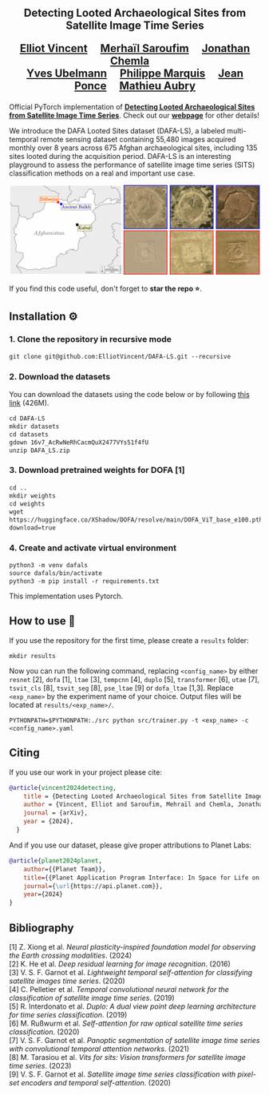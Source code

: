 <div align="center">
<h2>
Detecting Looted Archaeological Sites from Satellite Image Time Series

<a href="https://imagine.enpc.fr/~elliot.vincent/">Elliot Vincent</a>&emsp;
<a href="https://iconem.fr/">Merhaïl Saroufim</a>&emsp;
<a href="https://iconem.fr/">Jonathan Chemla</a>&emsp;  
<a href="https://iconem.fr/">Yves Ubelmann</a>&emsp;
<a href="https://www.e-patrimoines.org/patrimoine/new_interactive_ress/la-delegation-archeologique-francaise-en-afghanistan/">Philippe Marquis</a>&emsp;
<a href="https://www.di.ens.fr/~ponce/">Jean Ponce</a>&emsp;
<a href="https://imagine.enpc.fr/~aubrym/">Mathieu Aubry</a>

<p></p>

</h2>
</div>

Official PyTorch implementation of [**Detecting Looted Archaeological Sites from Satellite Image Time Series**](https://github.com/ElliotVincent/DAFA-LS).
Check out our [**webpage**](https://imagine.enpc.fr/~elliot.vincent/) for other details!

We introduce the DAFA Looted Sites dataset (DAFA-LS), a labeled multi-temporal remote sensing dataset containing 55,480 images acquired monthly over 8 years across 675 Afghan archaeological sites, including 135 sites looted during the acquisition period. DAFA-LS is an interesting playground to assess the performance of satellite image time series (SITS) classification methods on a real and important use case.

![alt text](https://github.com/ElliotVincent/DAFA-LS/blob/main/dafals_teaser.png?raw=true)

If you find this code useful, don't forget to <b>star the repo :star:</b>.


## Installation :gear:

### 1. Clone the repository in recursive mode

```
git clone git@github.com:ElliotVincent/DAFA-LS.git --recursive
```

### 2. Download the datasets

You can download the datasets using the code below or by following [this link](https://drive.google.com/file/d/16v7_AcRwNeRhCacmQuX2477VYs51f4fU/view) (426M).

```
cd DAFA-LS
mkdir datasets
cd datasets
gdown 16v7_AcRwNeRhCacmQuX2477VYs51f4fU
unzip DAFA_LS.zip
```

### 3. Download pretrained weights for DOFA [1]

```
cd ..
mkdir weights
cd weights
wget https://huggingface.co/XShadow/DOFA/resolve/main/DOFA_ViT_base_e100.pth?download=true
```

### 4. Create and activate virtual environment

```
python3 -m venv dafals
source dafals/bin/activate
python3 -m pip install -r requirements.txt
```
This implementation uses Pytorch.

## How to use 🚀

If you use the repository for the first time, please create a `results` folder:
```
mkdir results
```
Now you can run the following command, replacing `<config_name>` by either `resnet` [2], `dofa` [1], `ltae` [3], `tempcnn` [4], `duplo` [5], `transformer` [6], `utae` [7], `tsvit_cls` [8], `tsvit_seg` [8], `pse_ltae` [9] or `dofa_ltae` [1,3].
Replace `<exp_name>` by the experiment name of your choice. Output files will be located at `results/<exp_name>/`.
```
PYTHONPATH=$PYTHONPATH:./src python src/trainer.py -t <exp_name> -c <config_name>.yaml
```

## Citing

If you use our work in your project please cite:

```bibtex
@article{vincent2024detecting,
    title = {Detecting Looted Archaeological Sites from Satellite Image Time Serie},
    author = {Vincent, Elliot and Saroufim, Mehraïl and Chemla, Jonathan and Ubelmann, Yves and Marquis, Philippe and Ponce, Jean and Aubry, Mathieu},
    journal = {arXiv},
    year = {2024},
  }
```

And if you use our dataset, please give proper attributions to Planet Labs:

```bibtex
@article{planet2024planet,
    author={{Planet Team}},
    title={{Planet Application Program Interface: In Space for Life on Earth (San Francisco, CA)}},
    journal={\url{https://api.planet.com}},
    year={2024}
}
```

## Bibliography

[1] Z. Xiong et al. _Neural plasticity-inspired foundation model for observing the Earth crossing modalities_. (2024)  
[2] K. He et al. _Deep residual learning for image recognition_. (2016)  
[3] V. S. F. Garnot et al. _Lightweight temporal self-attention for classifying satellite images time series_. (2020)  
[4] C. Pelletier et al. _Temporal convolutional neural network for the classification of satellite image time series_. (2019)  
[5] R. Interdonato et al. _Duplo: A dual view point deep learning architecture for time series classification_. (2019)  
[6] M. Rußwurm et al. _Self-attention for raw optical satellite time series classification_. (2020)  
[7] V. S. F. Garnot et al. _Panoptic segmentation of satellite image time series with convolutional temporal attention networks_. (2021)  
[8] M. Tarasiou et al. _Vits for sits: Vision transformers for satellite image time series_. (2023)  
[9] V. S. F. Garnot et al. _Satellite image time series classification with pixel-set encoders and temporal self-attention_. (2020)  
